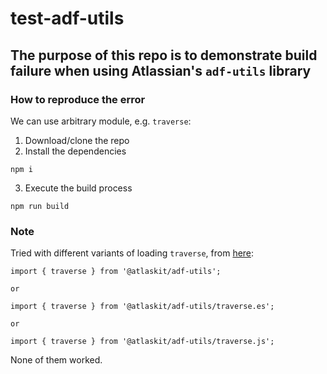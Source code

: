 # test-adf-utils

## The purpose of this repo is to demonstrate build failure when using Atlassian's `adf-utils` library

### How to reproduce the error

We can use arbitrary module, e.g. `traverse`:

1. Download/clone the repo
2. Install the dependencies

```
npm i
```

3. Execute the build process

```
npm run build
```


### Note

Tried with different variants of loading `traverse`, from [here](https://atlaskit.atlassian.com/packages/editor/adf-utils):

```
import { traverse } from '@atlaskit/adf-utils';

or

import { traverse } from '@atlaskit/adf-utils/traverse.es';

or

import { traverse } from '@atlaskit/adf-utils/traverse.js';
```

None of them worked.